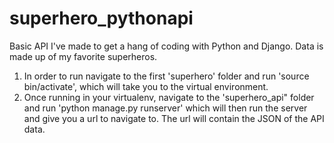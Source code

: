 # superhero_pythonapi

Basic API I've made to get a hang of coding with Python and Django. Data is made up of my favorite superheros.

1. In order to run navigate to the first 'superhero' folder and run 'source bin/activate', which will take you to the virtual environment.
2. Once running in your virtualenv, navigate to the 'superhero_api" folder and run 'python manage.py runserver' which will then run the server and give you a url to navigate to. The url will contain the JSON of the API data.
